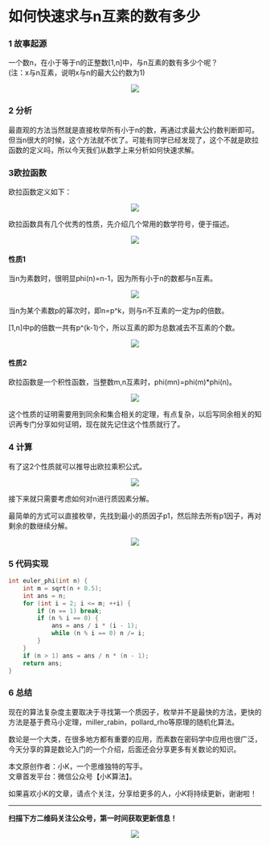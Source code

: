 # 如何快速求与n互素的数有多少

### 1 故事起源
一个数n，在小于等于n的正整数[1,n]中，与n互素的数有多少个呢？  
(注：x与n互素，说明x与n的最大公约数为1)

<div align=center><img src="img-欧拉函数/1-1.jpg" style="max-height: 300px;"></div>

### 2 分析
最直观的方法当然就是直接枚举所有小于n的数，再通过求最大公约数判断即可。  
但当n很大的时候，这个方法就不优了。可能有同学已经发现了，这个不就是欧拉函数的定义吗，所以今天我们从数学上来分析如何快速求解。

### 3欧拉函数
欧拉函数定义如下：
<div align=center><img src="img-欧拉函数/3-1.jpg" style="max-height: 300px;"></div>

欧拉函数具有几个优秀的性质，先介绍几个常用的数学符号，便于描述。
<div align=center><img src="img-欧拉函数/3-2.jpg" style="max-height: 300px;"></div>

#### 性质1
当n为素数时，很明显phi(n)=n-1，因为所有小于n的数都与n互素。
<div align=center><img src="img-欧拉函数/3-3.jpg" style="max-height: 300px;"></div>


当n为某个素数p的幂次时，即n=p^k，则与n不互素的一定为p的倍数。  

[1,n]中p的倍数一共有p^(k-1)个，所以互素的即为总数减去不互素的个数。
<div align=center><img src="img-欧拉函数/3-4.jpg" style="max-height: 300px;"></div>

#### 性质2
欧拉函数是一个积性函数，当整数m,n互素时，phi(mn)=phi(m)\*phi(n)。
<div align=center><img src="img-欧拉函数/3-5.jpg" style="max-height: 300px;"></div>

这个性质的证明需要用到同余和集合相关的定理，有点复杂，以后写同余相关的知识再专门分享如何证明，现在就先记住这个性质就行了。


### 4 计算
有了这2个性质就可以推导出欧拉乘积公式。
<div align=center><img src="img-欧拉函数/4-1.jpg" style="max-height: 300px;"></div>

接下来就只需要考虑如何对n进行质因素分解。

最简单的方式可以直接枚举，先找到最小的质因子p1，然后除去所有p1因子，再对剩余的数继续分解。
<div align=center><img src="img-欧拉函数/4-2.jpg" style="max-height: 300px;"></div>


### 5 代码实现
```cpp
int euler_phi(int n) {
    int m = sqrt(n + 0.5);
    int ans = n;
    for (int i = 2; i <= m; ++i) {
        if (n == 1) break;
        if (n % i == 0) {
            ans = ans / i * (i - 1);
            while (n % i == 0) n /= i;
        }
    }
    if (n > 1) ans = ans / n * (n - 1);
    return ans;
}
```

### 6 总结
现在的算法复杂度主要取决于寻找第一个质因子，枚举并不是最快的方法，更快的方法是基于费马小定理，miller_rabin，pollard_rho等原理的随机化算法。  

数论是一个大类，在很多地方都有重要的应用，而素数在密码学中应用也很广泛，今天分享的算是数论入门的一个介绍，后面还会分享更多有关数论的知识。

本文原创作者：小K，一个思维独特的写手。  
文章首发平台：微信公众号【小K算法】。  

如果喜欢小K的文章，请点个关注，分享给更多的人，小K将持续更新，谢谢啦！

---
**扫描下方二维码关注公众号，第一时间获取更新信息！**  
<div align=center><img src="../../../qrcode.gif" style="max-height: 300px;"></div>